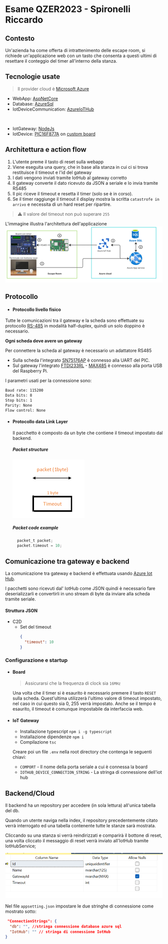 # Esame QZER2023 - Spironelli Riccardo


## Contesto
Un'azienda ha come offerta di intrattenimento delle escape room, si richiede un'applicazione web con un tasto che consenta a questi ultimi di resettare il conteggio del timer all'interno della stanza.

## Tecnologie usate
>Il provider cloud è [Microsoft Azure](https://azure.microsoft.com/en-us/)
- WebApp: [AspNetCore](https://dotnet.microsoft.com/apps/aspnet)
- Database: [AzureSql](https://azure.microsoft.com/en-us/services/sql-database/)
- IotDeviceCommunication: [AzureIoTHub](https://azure.microsoft.com/en-us/services/iot-hub/)
<br>

- IotGateway: [NodeJs]()
- IotDevice: [PIC16F877A](https://www.microchip.com/wwwproducts/en/PIC16F877A) on [custom board](https://lcgamboa.github.io/picsimlab_docs/0.8.11/pdf/boards/PICGenios.pdf)


## Architettura e action flow
1. L'utente preme il tasto di reset sulla webapp
2. Viene eseguita una query, che in base alla stanza in cui ci si trova restituisce il timeout e l'id del gateway
3. I dati vengono inviati tramite IotHub al gateway corretto
4. Il gateway converte il dato ricevuto da JSON a seriale e lo invia tramite RS485
5. Il pic riceve il timeout e resetta il timer (solo se è in corso).
6. Se il timer raggiunge il timeout il display mostra la scritta `catastrofe in arrivo` e necessita di un hard reset per ripartire.

> ⚠️ Il valore del timeout non può superare `255`

L'immagine illustra l'architettura dell'applicazione
![Architettura](docs/assets/architecture.png)
 
<div style="page-break-after: always;"></div>

## Protocollo
- #### Protocollo livello fisico
 Tutte le comunicazioni tra il gateway e la scheda sono effettuate su protocollo [RS-485](https://www.ti.com/lit/an/slla272d/slla272d.pdf?ts=1688782236932) in modalità half-duplex, quindi un solo doppino è necessario. 
 
 **Ogni scheda deve avere un gateway**

  Per connettere la scheda al gateway è necessario un adattatore RS485
  - Sulla scheda l'integrato [SN75176AP](https://www.ti.com/product/SN75176A) è connesso alla UART del PIC.
  -  Sul gateway l'integrato [FTDI233RL](https://ftdichip.com/products/ft232rl/) - [MAX485](https://www.analog.com/en/products/max485.html) è connesso alla porta USB del Raspberry Pi.
  
  I parametri usati per la connessione sono:
  ```
  Baud rate: 115200
  Data bits: 8
  Stop bits: 1
  Parity: None
  Flow control: None
  ```
- #### Protocollo data Link Layer
  Il pacchetto è composto da un byte che contiene il timeout impostato dal backend.

  
  
  ##### Packet structure
  ![Alt text](docs/assets/protocolPacket.png)
  
  ##### Packet code example
  ```c
    packet_t packet;
    packet.timeout = 10;
  ```
<div style="page-break-after: always;"></div>

## Comunicazione tra gateway e backend
La comunicazione tra gateway e backend è effettuata usando [Azure Iot Hub](https://azure.microsoft.com/en-us/services/iot-hub/). 


I pacchetti sono ricevuti dal' IotHub come JSON quindi è necessario fare deserializzarli e convertirli in uno stream di byte da inviare alla scheda tramite seriale.


#### Struttura JSON
- C2D
  - Set del timeout
    ```json
    {
      "timeout": 10
    }
    ```
### Configurazione e startup
- #### Board
  >Assicurarsi che la frequenza di clock sia `16MHz`
  
  Una volta che il timer si è esaurito è necessario premere il tasto `RESET` sulla scheda. Quest'ultima utilizzerà l'ultimo valore di timeout impostato, nel caso in cui questo sia 0, 255 verrà impostato.
  Anche se il tempo è esaurito, il timeout è comunque impostabile da interfaccia web.

- #### IoT Gateway
  - Installazione typescript `npm i -g typescript`
  - Installazione dipendenze `npm i`
  - Compilazione `tsc`

  Creare poi un file `.env` nella root directory che contenga le seguenti chiavi:
  - `COMPORT` - Il nome della porta seriale a cui è connessa la board
  - `IOTHUB_DEVICE_CONNECTION_STRING` - La stringa di connessione dell'iot hub

## Backend/Cloud
  Il backend ha un repository per accedere (in sola lettura) all'unica tabella del db.

  Quando un utente naviga nella index, il repository precedentemente citato verrà interrogato ed una tabella contenente tutte le stanze sarà mostrata.

  Cliccando su una stanza si verrà reindirizzati e comparirà il bottone di reset, una volta cliccato il messaggio di reset verrà inviato all'IotHub tramite IotHubService;

  ![Alt text](docs/assets/RoomsTable.png)

  Nel file `appsetting.json` impostare le due stringhe di connessione come mostrato sotto:
  ```JSON
   "ConnectionStrings": {
    "db": "", //stringa connessione database azure sql
    "IotHub": "" // stringa di connessione IotHub
  }
  ```

